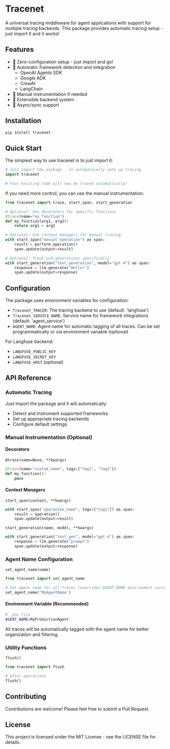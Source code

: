 # Tracenet

A universal tracing middleware for agent applications with support for multiple tracing backends. This package provides automatic tracing setup - just import it and it works!

## Features

- 🔄 Zero-configuration setup - just import and go!
- 🤖 Automatic framework detection and integration
  - OpenAI Agents SDK
  - Google ADK
  - CrewAI
  - LangChain
- 🎯 Manual instrumentation if needed
- 🔌 Extensible backend system
- 🚀 Async/sync support

## Installation

```bash
pip install tracenet
```

## Quick Start

The simplest way to use tracenet is to just import it:

```python
# Just import the package - it automatically sets up tracing
import tracenet

# Your existing code will now be traced automatically!
```

If you need more control, you can use the manual instrumentation:

```python
from tracenet import trace, start_span, start_generation

# Optional: Use decorators for specific functions
@trace(name="my_function")
def my_function(arg1, arg2):
    return arg1 + arg2

# Optional: Use context managers for manual tracing
with start_span("manual_operation") as span:
    result = perform_operation()
    span.update(output=result)

# Optional: Track LLM generations specifically
with start_generation("text_generation", model="gpt-4") as span:
    response = llm.generate("Hello!")
    span.update(output=response)
```

## Configuration

The package uses environment variables for configuration:

- `Tracenet_TRACER`: The tracing backend to use (default: 'langfuse')
- `Tracenet_SERVICE_NAME`: Service name for framework integrations (default: 'agent_service')
- `AGENT_NAME`: Agent name for automatic tagging of all traces. Can be set programmatically or via environment variable (optional)

For Langfuse backend:
- `LANGFUSE_PUBLIC_KEY`
- `LANGFUSE_SECRET_KEY`
- `LANGFUSE_HOST` (optional)

## API Reference

### Automatic Tracing

Just import the package and it will automatically:
- Detect and instrument supported frameworks
- Set up appropriate tracing backends
- Configure default settings

### Manual Instrumentation (Optional)

#### Decorators

`@trace(name=None, **kwargs)`
```python
@trace(name="custom_name", tags=["tag1", "tag2"])
def my_function():
    pass
```

#### Context Managers

`start_span(context, **kwargs)`
```python
with start_span("operation_name", tags=["tag1"]) as span:
    result = operation()
    span.update(output=result)
```

`start_generation(name, model, **kwargs)`
```python
with start_generation("text_gen", model="gpt-4") as span:
    response = llm.generate("prompt")
    span.update(output=response)
```

### Agent Name Configuration

`set_agent_name(name)`
```python
from tracenet import set_agent_name

# Set agent name for all traces (overrides AGENT_NAME environment variable)
set_agent_name('MyAgentName')
```

#### Environment Variable (Recommended)
```bash
# .env file
AGENT_NAME=MyProductionAgent
```

All traces will be automatically tagged with the agent name for better organization and filtering.

### Utility Functions

`flush()`
```python
from tracenet import flush

# After operations
flush()
```

## Contributing

Contributions are welcome! Please feel free to submit a Pull Request.

## License

This project is licensed under the MIT License - see the LICENSE file for details. 